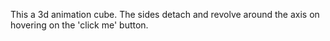 This a 3d animation cube. The sides detach and revolve around the axis on hovering on the 'click me' button.
